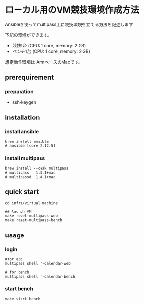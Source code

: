# ローカル用のVM競技環境作成方法

Ansibleを使ってmultipass上に競技環境を立てる方法を記述します

下記の環境ができます。
- 競技1台 (CPU: 1 core, memory: 2 GB)
- ベンチ1台 (CPU: 1 core, memory: 2 GB)

想定動作環境は ArmベースのMacです。

## prerequirement

### preparation
- ssh-keygen

## installation

### install ansible
```shell
brew install ansible
# ansible [core 2.12.5]
```

### install multipass
```shell
brew install --cask multipass
# multipass   1.8.1+mac
# multipassd  1.8.1+mac
```

## quick start

```shell
cd infra/virtual-machine

## launch VM
make reset-multipass-web
make reset-multipass-bench
```

## usage

### login

```shell
#for app
multipass shell r-calendar-web

# for bench
multipass shell r-calendar-bench
```

### start bench

```shell
make start-bench
```

